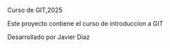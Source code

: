 Curso de GIT,2025

Este proyecto contiene el curso de introduccion a GIT

Desarrollado por Javier Diaz 

